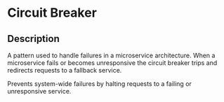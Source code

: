 # Circuit Breaker

## Description

A pattern used to handle failures in a microservice architecture. When a microservice fails or becomes unresponsive the circuit breaker trips and redirects requests to a fallback service.

Prevents system-wide failures by halting requests to a failing or unresponsive service.
